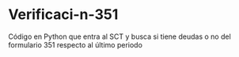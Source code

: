 # Verificaci-n-351
Código en Python que entra al SCT y busca si tiene deudas o no del formulario 351 respecto al último periodo
